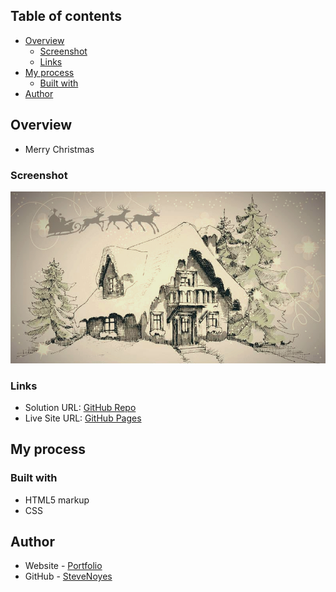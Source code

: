 ## Table of contents

- [Overview](#overview)
  - [Screenshot](#screenshot)
  - [Links](#links)
- [My process](#my-process)
  - [Built with](#built-with)
- [Author](#author)

## Overview

 - Merry Christmas

### Screenshot

![Norman Rockwell](./merryChristmas.jpg)

### Links

- Solution URL: [GitHub Repo](https://github.com/SteveNoyes/stic-tree)
- Live Site URL: [GitHub Pages](https://stevenoyes.github.io/stic-tree/)

## My process

### Built with

- HTML5 markup
- CSS  

## Author

- Website - [Portfolio](https://www.stevenmnoyes.com)
- GitHub - [SteveNoyes](https://github.com/SteveNoyes)